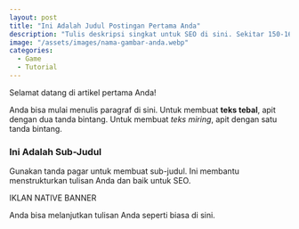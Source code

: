 ```yaml
---
layout: post
title: "Ini Adalah Judul Postingan Pertama Anda"
description: "Tulis deskripsi singkat untuk SEO di sini. Sekitar 150-160 karakter adalah yang terbaik untuk Google."
image: "/assets/images/nama-gambar-anda.webp"
categories:
  - Game
  - Tutorial
---
```


Selamat datang di artikel pertama Anda!

Anda bisa mulai menulis paragraf di sini. Untuk membuat **teks tebal**, apit dengan dua tanda bintang. Untuk membuat *teks miring*, apit dengan satu tanda bintang.

### Ini Adalah Sub-Judul
Gunakan tanda pagar untuk membuat sub-judul. Ini membantu menstrukturkan tulisan Anda dan baik untuk SEO.

<!-- Letakkan kode iklan native banner Anda di sini jika perlu -->
<div class="in-article-ad">
    <div class="ad-placeholder">IKLAN NATIVE BANNER</div>
</div>

Anda bisa melanjutkan tulisan Anda seperti biasa di sini.
